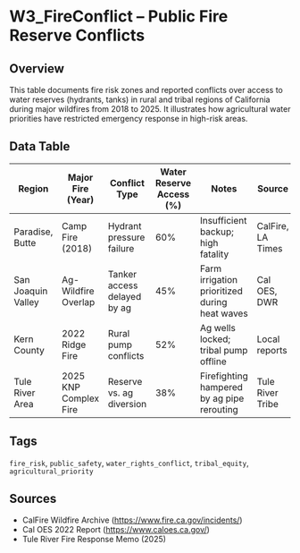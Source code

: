 # W3_FireConflict – Public Fire Reserve Conflicts

## Overview
This table documents fire risk zones and reported conflicts over access to water reserves (hydrants, tanks) in rural and tribal regions of California during major wildfires from 2018 to 2025. It illustrates how agricultural water priorities have restricted emergency response in high-risk areas.

## Data Table

| Region | Major Fire (Year) | Conflict Type | Water Reserve Access (%) | Notes | Source |
|--------------------|-------------------------|--------------------------------|---------------------------|------------------------------------------------|---------------------|
| Paradise, Butte | Camp Fire (2018) | Hydrant pressure failure | 60% | Insufficient backup; high fatality | CalFire, LA Times |
| San Joaquin Valley | Ag-Wildfire Overlap | Tanker access delayed by ag | 45% | Farm irrigation prioritized during heat waves | Cal OES, DWR |
| Kern County | 2022 Ridge Fire | Rural pump conflicts | 52% | Ag wells locked; tribal pump offline | Local reports |
| Tule River Area | 2025 KNP Complex Fire | Reserve vs. ag diversion | 38% | Firefighting hampered by ag pipe rerouting | Tule River Tribe |

## Tags
`fire_risk`, `public_safety`, `water_rights_conflict`, `tribal_equity`, `agricultural_priority`

## Sources
- CalFire Wildfire Archive (https://www.fire.ca.gov/incidents/)
- Cal OES 2022 Report (https://www.caloes.ca.gov/)
- Tule River Fire Response Memo (2025)
